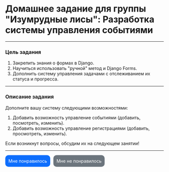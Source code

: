 # Домашнее задание для группы "Изумрудные лисы": Разработка системы управления событиями

---

### **Цель задания**

1. Закрепить знания о формах в Django.
2. Научиться использовать "ручной" метод и Django Forms.
3. Дополнить систему управления задачами с отслеживанием их статуса и прогресса.

---

### **Описание задания**

Дополните вашу систему следующими возможностями:

1. Добавить возможность управление событиями (добавить, посмотреть, изменить).
2. Добавить возможность управление регистрациями (добавить, просмотреть, изменить).


Если возникнут вопросы, обсудим их на следующем занятии!

---

<div style="display: flex; padding-bottom: 40px; gap: 10px;">
  <a style="
    display: block;
    text-decoration: none;
    color: white;
    padding: 10px;
    border-radius: 10px;
    background: #0d6efd;" href="https://forms.gle/224CibgUdUJPbi6u9">Мне понравилось</a>
  <a style="
    display: block;
    text-decoration: none;
    color: white;
    padding: 10px;
    border-radius: 10px;
    background: #6c757d;" href="https://forms.gle/224CibgUdUJPbi6u9">Мне не понравилось</a>
</div>